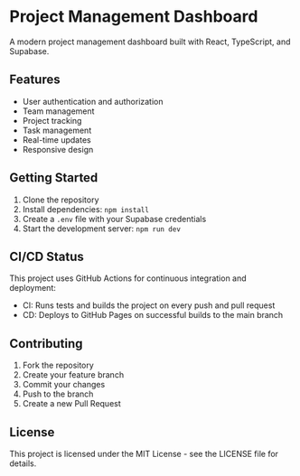 # Project Management Dashboard

A modern project management dashboard built with React, TypeScript, and Supabase.

## Features

- User authentication and authorization
- Team management
- Project tracking
- Task management
- Real-time updates
- Responsive design

## Getting Started

1. Clone the repository
2. Install dependencies: `npm install`
3. Create a `.env` file with your Supabase credentials
4. Start the development server: `npm run dev`

## CI/CD Status

This project uses GitHub Actions for continuous integration and deployment:
- CI: Runs tests and builds the project on every push and pull request
- CD: Deploys to GitHub Pages on successful builds to the main branch

## Contributing

1. Fork the repository
2. Create your feature branch
3. Commit your changes
4. Push to the branch
5. Create a new Pull Request

## License

This project is licensed under the MIT License - see the LICENSE file for details. 